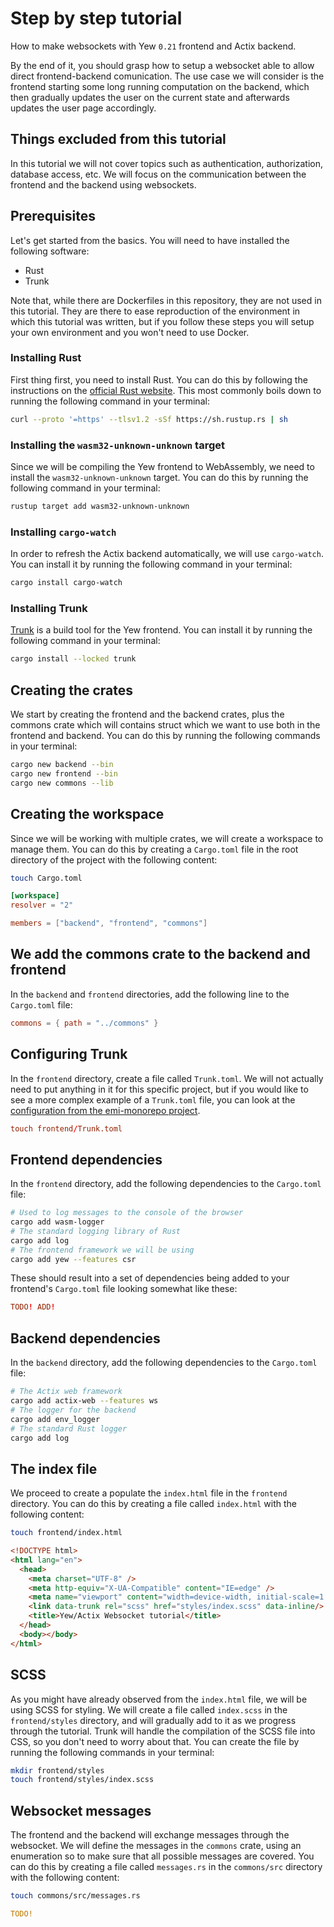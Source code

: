 # Step by step tutorial
How to make websockets with Yew `0.21` frontend and Actix backend.

By the end of it, you should grasp how to setup a websocket able to allow direct frontend-backend comunication. The use case we will consider is the frontend starting some long running computation on the backend, which then gradually updates the user on the current state and afterwards updates the user page accordingly.

## Things excluded from this tutorial
In this tutorial we will not cover topics such as authentication, authorization, database access, etc. We will focus on the communication between the frontend and the backend using websockets.

## Prerequisites
Let's get started from the basics. You will need to have installed the following software:

- Rust
- Trunk


Note that, while there are Dockerfiles in this repository, they are not used in this tutorial. They are there to ease reproduction of the environment in which this tutorial was written, but if you follow these steps you will setup your own environment and you won't need to use Docker.

### Installing Rust
First thing first, you need to install Rust. You can do this by following the instructions on the [official Rust website](https://www.rust-lang.org/tools/install). This most commonly boils down to running the following command in your terminal:

```bash
curl --proto '=https' --tlsv1.2 -sSf https://sh.rustup.rs | sh
```

### Installing the `wasm32-unknown-unknown` target
Since we will be compiling the Yew frontend to WebAssembly, we need to install the `wasm32-unknown-unknown` target. You can do this by running the following command in your terminal:

```bash
rustup target add wasm32-unknown-unknown
```

### Installing `cargo-watch`
In order to refresh the Actix backend automatically, we will use `cargo-watch`. You can install it by running the following command in your terminal:

```bash
cargo install cargo-watch
```

### Installing Trunk
[Trunk](https://trunkrs.dev/) is a build tool for the Yew frontend. You can install it by running the following command in your terminal:

```bash
cargo install --locked trunk
```


## Creating the crates
We start by creating the frontend and the backend crates, plus the commons crate which will contains struct which we want to use both in the frontend and backend. You can do this by running the following commands in your terminal:

```bash
cargo new backend --bin
cargo new frontend --bin
cargo new commons --lib
```

## Creating the workspace
Since we will be working with multiple crates, we will create a workspace to manage them. You can do this by creating a `Cargo.toml` file in the root directory of the project with the following content:

```bash
touch Cargo.toml
```

```toml
[workspace]
resolver = "2"

members = ["backend", "frontend", "commons"]
```

## We add the commons crate to the backend and frontend
In the `backend` and `frontend` directories, add the following line to the `Cargo.toml` file:

```toml
commons = { path = "../commons" }
```

## Configuring Trunk
In the `frontend` directory, create a file called `Trunk.toml`. We will not actually need to put anything in it for this specific project, but if you would like to see a more complex example of a `Trunk.toml` file, you can look at the [configuration from the emi-monorepo project](https://github.com/earth-metabolome-initiative/emi-monorepo/blob/296c5ec6e03154ad8d960a5a942a428b9415b3fc/web/frontend/Trunk.toml).

```toml
touch frontend/Trunk.toml
```

## Frontend dependencies
In the `frontend` directory, add the following dependencies to the `Cargo.toml` file:

```bash
# Used to log messages to the console of the browser
cargo add wasm-logger
# The standard logging library of Rust
cargo add log
# The frontend framework we will be using
cargo add yew --features csr
```

These should result into a set of dependencies being added to your frontend's `Cargo.toml` file looking somewhat like these:

```toml
TODO! ADD!
```

## Backend dependencies
In the `backend` directory, add the following dependencies to the `Cargo.toml` file:

```bash
# The Actix web framework
cargo add actix-web --features ws
# The logger for the backend
cargo add env_logger
# The standard Rust logger
cargo add log
```

## The index file
We proceed to create a populate the `index.html` file in the `frontend` directory. You can do this by creating a file called `index.html` with the following content:

```bash
touch frontend/index.html
```

```html
<!DOCTYPE html>
<html lang="en">
  <head>
    <meta charset="UTF-8" />
    <meta http-equiv="X-UA-Compatible" content="IE=edge" />
    <meta name="viewport" content="width=device-width, initial-scale=1.0" />
    <link data-trunk rel="scss" href="styles/index.scss" data-inline/>
    <title>Yew/Actix Websocket tutorial</title>
  </head>
  <body></body>
</html>
```

## SCSS
As you might have already observed from the `index.html` file, we will be using SCSS for styling. We will create a file called `index.scss` in the `frontend/styles` directory, and will gradually add to it as we progress through the tutorial. Trunk will handle the compilation of the SCSS file into CSS, so you don't need to worry about that. You can create the file by running the following commands in your terminal:

```bash
mkdir frontend/styles
touch frontend/styles/index.scss
```

## Websocket messages
The frontend and the backend will exchange messages through the websocket. We will define the messages in the `commons` crate, using an enumeration so to make sure that all possible messages are covered. You can do this by creating a file called `messages.rs` in the `commons/src` directory with the following content:

```bash
touch commons/src/messages.rs
```

```rust
TODO!
```